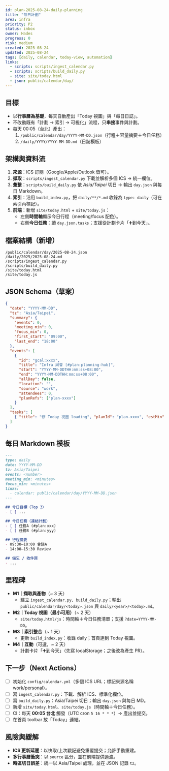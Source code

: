 ```yaml
---
id: plan-2025-08-24-daily-planning
title: "每日計劃"
area: infra
priority: P2
status: inbox
owner: Hades
progress: 0
risk: medium
created: 2025-08-24
updated: 2025-08-24
tags: [daily, calendar, today-view, automation]
links:
  - scripts: scripts/ingest_calendar.py
  - scripts: scripts/build_daily.py
  - site: site/today.html
  - json: public/calendar/day/
---
```


## 目標
- 以**行事曆為基礎**，每天自動產出「Today 視圖」與「每日日誌」。
- 不改動既有「計劃 → 索引 → 可視化」流程，只**串接**事件與計劃。
- 每天 00:05（台北）產出：
  1) `/public/calendar/day/YYYY-MM-DD.json`（行程＋容量摘要＋今日任務）
  2) `/daily/YYYY/YYYY-MM-DD.md`（日誌模板）

## 架構與資料流
1) **來源**：ICS 訂閱（Google/Apple/Outlook 皆可）。
2) **擷取**：`scripts/ingest_calendar.py` 下載並解析多個 ICS → 統一欄位。
3) **彙整**：`scripts/build_daily.py` 依 *Asia/Taipei* 切日 → 輸出 `day.json` 與每日 Markdown。
4) **索引**：沿用 `build_index.py`，把 `daily/**/*.md` 收錄為 `type: daily`（可在索引內標記）。
5) **前端**：新增 `site/today.html` + `site/today.js`：
   - 左側**時間軸**顯示今日行程（meeting/focus 配色）。
   - 右側**今日任務**：讀 `day.json.tasks`；支援從計劃卡片「➕到今天」。

## 檔案結構（新增）
```
/public/calendar/day/2025-08-24.json
/daily/2025/2025-08-24.md
/scripts/ingest_calendar.py
/scripts/build_daily.py
/site/today.html
/site/today.js
```

## JSON Schema（草案）
```json
{
  "date": "YYYY-MM-DD",
  "tz": "Asia/Taipei",
  "summary": {
    "events": 0,
    "meeting_min": 0,
    "focus_min": 0,
    "first_start": "09:00",
    "last_end": "18:00"
  },
  "events": [
    {
      "id": "gcal:xxxx",
      "title": "Infra 周會 [#plan:planning-hub]",
      "start": "YYYY-MM-DDTHH:mm:ss+08:00",
      "end": "YYYY-MM-DDTHH:mm:ss+08:00",
      "allDay": false,
      "location": "",
      "source": "work",
      "attendees": 0,
      "planRefs": ["plan-xxxx"]
    }
  ],
  "tasks": [
    { "title": "修 Today 視圖 loading", "planId": "plan-xxxx", "estMin": 30, "status": "todo" }
  ]
}
```

## 每日 Markdown 模板
```markdown
---
type: daily
date: YYYY-MM-DD
tz: Asia/Taipei
events: <number>
meeting_min: <minutes>
focus_min: <minutes>
links:
  - calendar: public/calendar/day/YYYY-MM-DD.json
---

## 今日目標（Top 3）
- [ ] ...

## 今日任務（連結計劃）
- [ ] 任務A (#plan:xxx)
- [ ] 任務B (#plan:yyy)

## 行程摘要
- 09:30–10:00 會議A
- 14:00–15:30 Review

## 備忘 / 收件匣
- ...
```

## 里程碑
- **M1｜擷取與產物**（~ 3 天）
  - 建立 `ingest_calendar.py`、`build_daily.py`；輸出 `public/calendar/day/<today>.json` 與 `daily/<year>/<today>.md`。
- **M2｜Today 視圖（最小可用）**（~ 2 天）
  - `site/today.html/js`：時間軸＋今日任務清單；支援 `?date=YYYY-MM-DD`。
- **M3｜索引整合**（~ 1 天）
  - 更新 `build_index.py`：收錄 daily；首頁連到 Today 視圖。
- **M4｜互動**（可選，~ 2 天）
  - 計劃卡片「➕到今天」（先寫 localStorage；之後改為產生 PR）。

## 下一步（Next Actions）
- [ ] 初始化 `config/calendar.yml`（多個 ICS URL；標記來源名稱 work/personal）。
- [ ] 寫 `ingest_calendar.py`：下載、解析 ICS、標準化欄位。
- [ ] 寫 `build_daily.py`：Asia/Taipei 切日；輸出 `day.json` 與每日 MD。
- [ ] 新增 `site/today.html`、`site/today.js`（時間軸＋今日任務）。
- [ ] CI：每天 **00:05 台北** 觸發（UTC cron `5 16 * * *`）→ 產出並提交。
- [ ] 在首頁 toolbar 放「Today」連結。

## 風險與緩解
- **ICS 更新延遲**：以快取/上次戳記避免重覆提交；允許手動重建。
- **多行事曆衝突**：以 `source` 區分，並在前端提供過濾。
- **時區切日誤差**：統一以 Asia/Taipei 處理，並在 JSON 記錄 `tz`。
